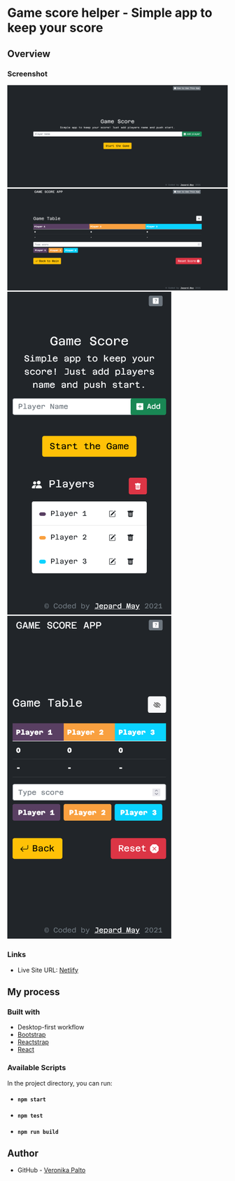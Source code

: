 # Game score helper - Simple app to keep your score

## Overview

### Screenshot

![Desktop view - Main](./screenshot-1.png) ![Desktop view - Table](./screenshot-2.png)
![Mobiel view - Main](./screenshot-3.png) ![Mobiel view - Table](./screenshot-4.png)

### Links

- Live Site URL: [Netlify](pensive-jang-6619ed.netlify.app/)

## My process

### Built with

- Desktop-first workflow
- [Bootstrap](https://getbootstrap.com/)
- [Reactstrap](https://reactstrap.github.io/)
- [React](https://github.com/facebook/create-react-app)

### Available Scripts

In the project directory, you can run:

- #### `npm start`
- #### `npm test`
- #### `npm run build`

## Author

- GitHub - [Veronika Palto](https://github.com/JepardMay)
